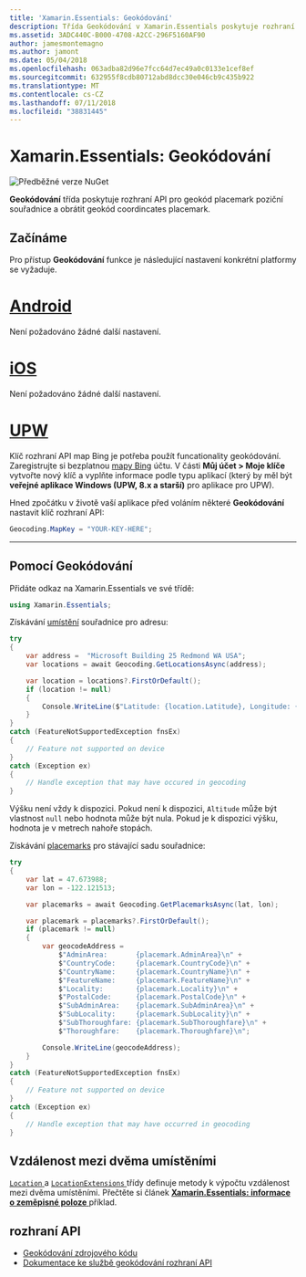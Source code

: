 ```yaml
---
title: 'Xamarin.Essentials: Geokódování'
description: Třída Geokódování v Xamarin.Essentials poskytuje rozhraní API do obou geokód placemark poziční souřadnice a obrátit geokód souřadnice placemark.
ms.assetid: 3ADC440C-B000-4708-A2CC-296F5160AF90
author: jamesmontemagno
ms.author: jamont
ms.date: 05/04/2018
ms.openlocfilehash: 063adba82d96e7fcc64d7ec49a0c0133e1cef8ef
ms.sourcegitcommit: 632955f8cdb80712abd8dcc30e046cb9c435b922
ms.translationtype: MT
ms.contentlocale: cs-CZ
ms.lasthandoff: 07/11/2018
ms.locfileid: "38831445"
---
```

# <a name="xamarinessentials-geocoding"></a>Xamarin.Essentials: Geokódování

![Předběžné verze NuGet](~/media/shared/pre-release.png)

**Geokódování** třída poskytuje rozhraní API pro geokód placemark poziční souřadnice a obrátit geokód coordincates placemark.

## <a name="getting-started"></a>Začínáme

Pro přístup **Geokódování** funkce je následující nastavení konkrétní platformy se vyžaduje.

# <a name="androidtabandroid"></a>[Android](#tab/android)

Není požadováno žádné další nastavení.

# <a name="iostabios"></a>[iOS](#tab/ios)

Není požadováno žádné další nastavení.

# <a name="uwptabuwp"></a>[UPW](#tab/uwp)

Klíč rozhraní API map Bing je potřeba použít funcationality geokódování. Zaregistrujte si bezplatnou [mapy Bing](https://www.bingmapsportal.com/) účtu. V části **Můj účet > Moje klíče** vytvořte nový klíč a vyplňte informace podle typu aplikací (který by měl být **veřejné aplikace Windows (UPW, 8.x a starší)** pro aplikace pro UPW).

Hned zpočátku v životě vaší aplikace před voláním některé **Geokódování** nastavit klíč rozhraní API:

```csharp
Geocoding.MapKey = "YOUR-KEY-HERE";
```

-----

## <a name="using-geocoding"></a>Pomocí Geokódování

Přidáte odkaz na Xamarin.Essentials ve své třídě:

```csharp
using Xamarin.Essentials;
```

Získávání [umístění](xref:Xamarin.Essentials.Location) souřadnice pro adresu:

```csharp
try
{
    var address =  "Microsoft Building 25 Redmond WA USA";
    var locations = await Geocoding.GetLocationsAsync(address);

    var location = locations?.FirstOrDefault();
    if (location != null)
    {
        Console.WriteLine($"Latitude: {location.Latitude}, Longitude: {location.Longitude}, Altitude: {location.Altitude}");
    }
}
catch (FeatureNotSupportedException fnsEx)
{
    // Feature not supported on device
}
catch (Exception ex)
{
    // Handle exception that may have occured in geocoding
}
```

Výšku není vždy k dispozici. Pokud není k dispozici, `Altitude` může být vlastnost `null` nebo hodnota může být nula. Pokud je k dispozici výšku, hodnota je v metrech nahoře stopách. 

Získávání [placemarks](xref:Xamarin.Essentials.Placemark) pro stávající sadu souřadnice:

```csharp
try
{
    var lat = 47.673988;
    var lon = -122.121513;

    var placemarks = await Geocoding.GetPlacemarksAsync(lat, lon);

    var placemark = placemarks?.FirstOrDefault();
    if (placemark != null)
    {
        var geocodeAddress =
            $"AdminArea:       {placemark.AdminArea}\n" +
            $"CountryCode:     {placemark.CountryCode}\n" +
            $"CountryName:     {placemark.CountryName}\n" +
            $"FeatureName:     {placemark.FeatureName}\n" +
            $"Locality:        {placemark.Locality}\n" +
            $"PostalCode:      {placemark.PostalCode}\n" +
            $"SubAdminArea:    {placemark.SubAdminArea}\n" +
            $"SubLocality:     {placemark.SubLocality}\n" +
            $"SubThoroughfare: {placemark.SubThoroughfare}\n" +
            $"Thoroughfare:    {placemark.Thoroughfare}\n";

        Console.WriteLine(geocodeAddress);
    }
}
catch (FeatureNotSupportedException fnsEx)
{
    // Feature not supported on device
}
catch (Exception ex)
{
    // Handle exception that may have occurred in geocoding
}
```

## <a name="distance-between-two-locations"></a>Vzdálenost mezi dvěma umístěními

[ `Location` ](xref:Xamarin.Essentials.Location) a [ `LocationExtensions` ](xref:Xamarin.Essentials.LocationExtensions) třídy definuje metody k výpočtu vzdálenost mezi dvěma umístěními. Přečtěte si článek [ **Xamarin.Essentials: informace o zeměpisné poloze** ](geolocation.md#calculate-distance) příklad.

## <a name="api"></a>rozhraní API

- [Geokódování zdrojového kódu](https://github.com/xamarin/Essentials/tree/master/Xamarin.Essentials/Geocoding)
- [Dokumentace ke službě geokódování rozhraní API](xref:Xamarin.Essentials.Geocoding)

